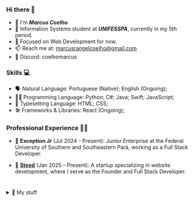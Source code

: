 ### Hi there 👋

- 👋 I'm **_Marcus Coelho_**
- 🏫 Information Systems student at **_UNIFESSPA_**, currently in my 5th period.
- 🌱 Focused on Web Development for now.
- 📫 Reach me at: marcusrangelcoelho@gmail.com
- 🐺 Discord: coelhomarcus

### Skills 💻

- 🗣️ Natural Language: Portuguese (Native); English (Ongoing);
- 👨‍💻 Programming Language: Python; C#; Java; Swift; JavaScript;
- 📱 Typesetting Language: HTML; CSS;
- 🛠 Frameworks & Libraries: React (Ongoing);

### Professional Experience 👨‍💻

- 🦎 **Exception Jr** (Jul 2024 - Present): Junior Enterprise at the Federal University of Southern and Southeastern Pará, working as a Full Stack Developer.

- 🐴 **[Steed](https://github.com/SteedHub)** (Jan 2025 – Present): A startup specializing in website development, where I serve as the Founder and Full Stack Developer.

#

<details>
<summary>🧳 My stuff</summary>

- 🧑‍💻 My stack: VSCode, Warp, Brave, Figma , Todoist...

- 🎮 Favorite games: Cyberpunk 2077, Elden Ring, Dark Souls III.

- 📙 Favorite manga: Berserk, 20th Century Boys, Chainsaw Man, Death Note.
  
- 🎸 Favorite singer: Enygma.

- ➕ VSCode Extensions:
	- Min Theme || Vesper
	- Symbols
	- Auto Rename Tag
	- ESLint
	- GitLens
	- Live Server
	- Color Highlight
   	- ES7+ React/Redux/React-Native snippets

- ⌨️ [Monkeytype Account](https://monkeytype.com/profile/coelhomarcus)

</details>
